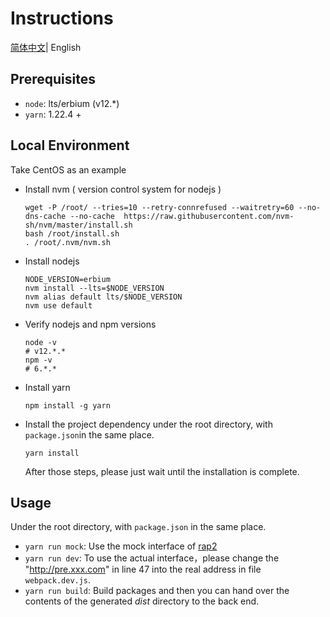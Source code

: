 # Instructions

[简体中文](./README-zh_CN.md)| English

## Prerequisites

- `node`: lts/erbium (v12.\*)
- `yarn`: 1.22.4 +

## Local Environment

Take CentOS as an example

- Install nvm ( version control system for nodejs )

  ```shell
  wget -P /root/ --tries=10 --retry-connrefused --waitretry=60 --no-dns-cache --no-cache  https://raw.githubusercontent.com/nvm-sh/nvm/master/install.sh
  bash /root/install.sh
  . /root/.nvm/nvm.sh
  ```

- Install nodejs

  ```shell
  NODE_VERSION=erbium
  nvm install --lts=$NODE_VERSION
  nvm alias default lts/$NODE_VERSION
  nvm use default
  ```

- Verify nodejs and npm versions

  ```shell
  node -v
  # v12.*.*
  npm -v
  # 6.*.*
  ```

- Install yarn

  ```shell
  npm install -g yarn
  ```

- Install the project dependency under the root directory, with `package.json`in the same place.

  ```shell
  yarn install
  ```

  After those steps, please just wait until the installation is complete.

## Usage

Under the root directory, with `package.json` in the same place.

- `yarn run mock`: Use the mock interface of [rap2](http://rap2.taobao.org/)
- `yarn run dev`: To use the actual interface，please change the "http://pre.xxx.com" in line 47 into the real address in file `webpack.dev.js`.
- `yarn run build`: Build packages and then you can hand over the contents of the generated _dist_ directory to the back end.
